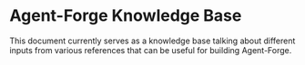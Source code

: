 # Agent-Forge Knowledge Base

This document currently serves as a knowledge base talking about different inputs from various references that can be useful for building Agent-Forge.
